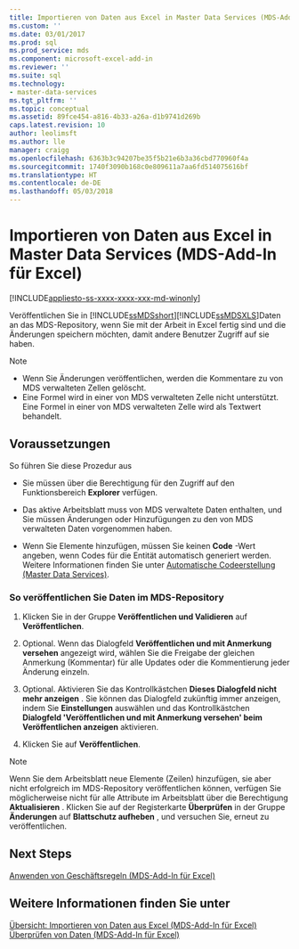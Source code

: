 ```yaml
---
title: Importieren von Daten aus Excel in Master Data Services (MDS-Add-In für Excel) | Microsoft-Dokumentation
ms.custom: ''
ms.date: 03/01/2017
ms.prod: sql
ms.prod_service: mds
ms.component: microsoft-excel-add-in
ms.reviewer: ''
ms.suite: sql
ms.technology:
- master-data-services
ms.tgt_pltfrm: ''
ms.topic: conceptual
ms.assetid: 89fce454-a816-4b33-a26a-d1b9741d269b
caps.latest.revision: 10
author: leolimsft
ms.author: lle
manager: craigg
ms.openlocfilehash: 6363b3c94207be35f5b21e6b3a36cbd770960f4a
ms.sourcegitcommit: 1740f3090b168c0e809611a7aa6fd514075616bf
ms.translationtype: HT
ms.contentlocale: de-DE
ms.lasthandoff: 05/03/2018
---
```

# <a name="import-data-from-excel-to-master-data-services-mds-add-in-for-excel"></a>Importieren von Daten aus Excel in Master Data Services (MDS-Add-In für Excel)

[!INCLUDE[appliesto-ss-xxxx-xxxx-xxx-md-winonly](../../includes/appliesto-ss-xxxx-xxxx-xxx-md-winonly.md)]

  Veröffentlichen Sie in [!INCLUDE[ssMDSshort](../../includes/ssmdsshort-md.md)][!INCLUDE[ssMDSXLS](../../includes/ssmdsxls-md.md)]Daten an das MDS-Repository, wenn Sie mit der Arbeit in Excel fertig sind und die Änderungen speichern möchten, damit andere Benutzer Zugriff auf sie haben.  
  
> [!NOTE]  
>  -   Wenn Sie Änderungen veröffentlichen, werden die Kommentare zu von MDS verwalteten Zellen gelöscht.  
> -   Eine Formel wird in einer von MDS verwalteten Zelle nicht unterstützt. Eine Formel in einer von MDS verwalteten Zelle wird als Textwert behandelt.  
  
## <a name="prerequisites"></a>Voraussetzungen  
 So führen Sie diese Prozedur aus  
  
-   Sie müssen über die Berechtigung für den Zugriff auf den Funktionsbereich **Explorer** verfügen.  
  
-   Das aktive Arbeitsblatt muss von MDS verwaltete Daten enthalten, und Sie müssen Änderungen oder Hinzufügungen zu den von MDS verwalteten Daten vorgenommen haben.  
  
-   Wenn Sie Elemente hinzufügen, müssen Sie keinen **Code** -Wert angeben, wenn Codes für die Entität automatisch generiert werden. Weitere Informationen finden Sie unter [Automatische Codeerstellung &#40;Master Data Services&#41;](../../master-data-services/automatic-code-creation-master-data-services.md).  
  
### <a name="to-publish-data-to-the-mds-repository"></a>So veröffentlichen Sie Daten im MDS-Repository  
  
1.  Klicken Sie in der Gruppe **Veröffentlichen und Validieren** auf **Veröffentlichen**.  
  
2.  Optional. Wenn das Dialogfeld **Veröffentlichen und mit Anmerkung versehen** angezeigt wird, wählen Sie die Freigabe der gleichen Anmerkung (Kommentar) für alle Updates oder die Kommentierung jeder Änderung einzeln.  
  
3.  Optional. Aktivieren Sie das Kontrollkästchen **Dieses Dialogfeld nicht mehr anzeigen** . Sie können das Dialogfeld zukünftig immer anzeigen, indem Sie **Einstellungen** auswählen und das Kontrollkästchen **Dialogfeld 'Veröffentlichen und mit Anmerkung versehen' beim Veröffentlichen anzeigen** aktivieren.  
  
4.  Klicken Sie auf **Veröffentlichen**.  
  
> [!NOTE]  
>  Wenn Sie dem Arbeitsblatt neue Elemente (Zeilen) hinzufügen, sie aber nicht erfolgreich im MDS-Repository veröffentlichen können, verfügen Sie möglicherweise nicht für alle Attribute im Arbeitsblatt über die Berechtigung **Aktualisieren** . Klicken Sie auf der Registerkarte **Überprüfen** in der Gruppe **Änderungen** auf **Blattschutz aufheben** , und versuchen Sie, erneut zu veröffentlichen.  
  
## <a name="next-steps"></a>Next Steps  
 [Anwenden von Geschäftsregeln &#40;MDS-Add-In für Excel&#41;](../../master-data-services/microsoft-excel-add-in/apply-business-rules-mds-add-in-for-excel.md)  
  
## <a name="see-also"></a>Weitere Informationen finden Sie unter  
 [Übersicht: Importieren von Daten aus Excel &#40;MDS-Add-In für Excel&#41;](../../master-data-services/microsoft-excel-add-in/overview-importing-data-from-excel-mds-add-in-for-excel.md)   
 [Überprüfen von Daten &#40;MDS-Add-In für Excel&#41;](../../master-data-services/microsoft-excel-add-in/validating-data-mds-add-in-for-excel.md)  
  
  
